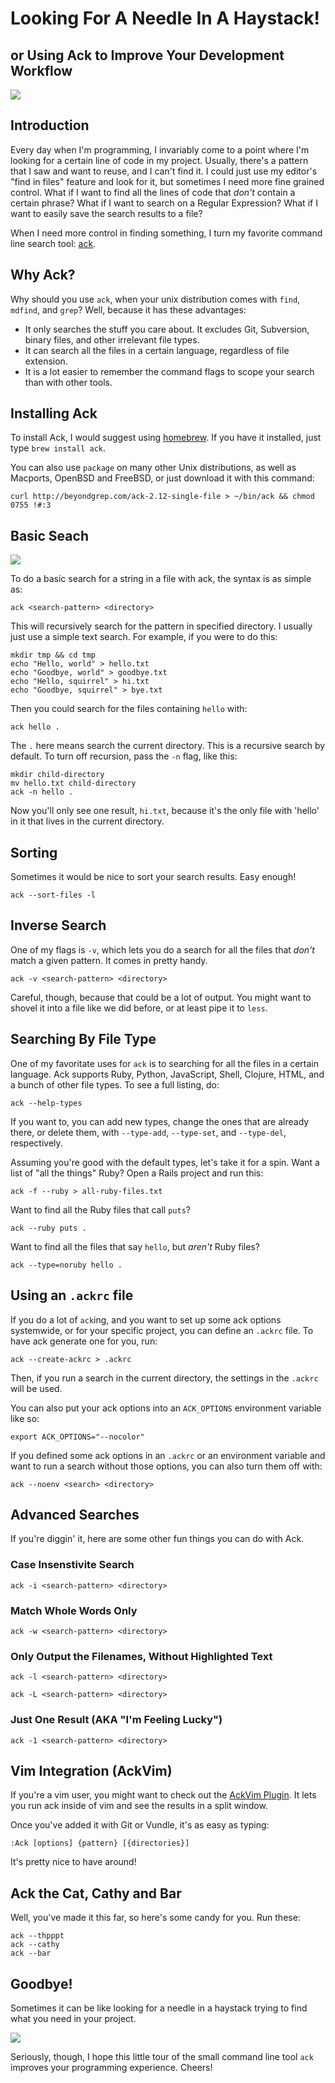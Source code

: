 # Looking For A Needle In A Haystack!

## or Using Ack to Improve Your Development Workflow
<img src="//quickleft-production.s3.amazonaws.com/uploads/asset/attachment/120/asset.jpg" style="margin:0 auto;display:block;">

## Introduction

Every day when I'm programming, I invariably come to a point where I'm looking for a certain line of code in
my project. Usually, there's a pattern that I saw and want to reuse, and I can't
find it. I could just use my editor's "find in files" feature and look for it, but sometimes I need more fine
grained control. What if I want to find all the lines of code that _don't_
contain a certain phrase? What if I want to search on a Regular
Expression? What if I want to easily save the search results to a file?

When I need more control in finding something, I turn my favorite command line search tool:
[ack](http://beyondgrep.com/).

## Why Ack?

Why should you use `ack`, when your unix distribution comes with `find`, `mdfind`, and
`grep`? Well, because it has these advantages:

- It only searches the stuff you care about. It excludes Git,
  Subversion, binary files, and other irrelevant file types.
- It can search all the files in a certain language, regardless of file
  extension.
- It is a lot easier to remember the command flags to scope your search
  than with other tools.

## Installing Ack

To install Ack, I would suggest using [homebrew](http://brew.sh/). If you
have it installed, just type `brew install ack`.

You can also use `package` on many other Unix distributions, as well as
Macports, OpenBSD and FreeBSD, or just download it with this command:

```
curl http://beyondgrep.com/ack-2.12-single-file > ~/bin/ack && chmod 0755 !#:3
```

## Basic Seach

<img src="//quickleft-production.s3.amazonaws.com/uploads/asset/attachment/118/asset.gif" style="margin:0 auto;display:block;">

To do a basic search for a string in a file with ack, the syntax
is as simple as:

```
ack <search-pattern> <directory>
```

This will recursively search for the pattern in specified directory.
I usually just use a simple text search. For example, if you were to do
this:

```
mkdir tmp && cd tmp
echo "Hello, world" > hello.txt
echo "Goodbye, world" > goodbye.txt
echo "Hello, squirrel" > hi.txt
echo "Goodbye, squirrel" > bye.txt
```

Then you could search for the files containing `hello` with:

```
ack hello .
```

The `.` here means search the current directory. This is a recursive
search by default. To turn off recursion, pass the `-n` flag, like this:

```
mkdir child-directory
mv hello.txt child-directory
ack -n hello .
```

Now you'll only see one result, `hi.txt`, because it's the only file
with 'hello' in it that lives in the current directory.

## Sorting

Sometimes it would be nice to sort your search results. Easy enough!

```
ack --sort-files -l
```

## Inverse Search

One of my flags is `-v`, which lets you do a search for all the files
that _don't_ match a given pattern. It comes in pretty handy.

```
ack -v <search-pattern> <directory>
```

Careful, though, because that could be a lot of output. You might want to shovel
it into a file like we did before, or at least pipe it to `less`.

## Searching By File Type

One of my favoritate uses for `ack` is to searching for all the files in a certain language. Ack supports
Ruby, Python, JavaScript, Shell, Clojure, HTML, and a bunch of other
file types. To see a full listing, do:

```
ack --help-types
```

If you want to, you can add new types, change the ones that are already
there, or delete them, with `--type-add`, `--type-set`, and `--type-del`,
respectively.

Assuming you're good with the default types, let's take it for a spin. Want a list of
"all the things" Ruby? Open a Rails project and run this:

```
ack -f --ruby > all-ruby-files.txt
```

Want to find all the Ruby files that call `puts`?

```
ack --ruby puts .
```

Want to find all the files that say `hello`, but _aren't_ Ruby files?

```
ack --type=noruby hello .
```

## Using an `.ackrc` file

If you do a lot of `ack`ing, and you want to set up some ack options
systemwide, or for your specific project, you can define an `.ackrc`
file. To have ack generate one for you, run:

```
ack --create-ackrc > .ackrc
```

Then, if you run a search in the current directory, the settings in the
`.ackrc` will be used.

You can also put your ack options into an `ACK_OPTIONS` environment
variable like so:

```
export ACK_OPTIONS="--nocolor"
```

If you defined some ack options in an `.ackrc` or an environment variable and want to run a search without those options, you can also turn them off with:

```
ack --noenv <search> <directory>
```



## Advanced Searches

If you're diggin' it, here are some other fun things you can do with Ack.

### Case Insenstivite Search

```
ack -i <search-pattern> <directory>
```

### Match Whole Words Only

```
ack -w <search-pattern> <directory>
```

### Only Output the Filenames, Without Highlighted Text

```
ack -l <search-pattern> <directory>
```

```
ack -L <search-pattern> <directory>
```

### Just One Result (AKA "I'm Feeling Lucky")


```
ack -1 <search-pattern> <directory>

```

## Vim Integration (AckVim)

If you're a vim user, you might want to check out the [AckVim Plugin](https://github.com/mileszs/ack.vim).
It lets you run ack inside of vim and see the results in a split window.

Once you've added it with Git or Vundle, it's as easy as typing:

`:Ack [options] {pattern} [{directories}]`

It's pretty nice to have around!

## Ack the Cat, Cathy and Bar

Well, you've made it this far, so here's some candy for you. Run these:

```
ack --thpppt
ack --cathy
ack --bar
```

## Goodbye!

Sometimes it can be like looking for a needle in
a haystack trying to find what you need in your project.

<img src="//quickleft-production.s3.amazonaws.com/uploads/asset/attachment/119/asset.gif" style="margin:0 auto;display:block;">

Seriously, though, I hope this little tour of the small command line
tool `ack` improves your programming experience. Cheers!
